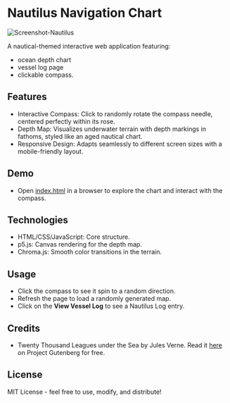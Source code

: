 # Nautilus Navigation Chart

<img alt="Screenshot-Nautilus" src="https://github.com/user-attachments/assets/2bd11dd4-39a1-41a5-8cba-ca6982ce26c0" />

A nautical-themed interactive web application featuring:
* ocean depth chart
* vessel log page
* clickable compass.

## Features
* Interactive Compass: Click to randomly rotate the compass needle, centered perfectly within its rose.
* Depth Map: Visualizes underwater terrain with depth markings in fathoms, styled like an aged nautical chart.
* Responsive Design: Adapts seamlessly to different screen sizes with a mobile-friendly layout.

## Demo
* Open [index.html](https://edisedis777.github.io/Nautilus-Chart/) in a browser to explore the chart and interact with the compass.

## Technologies
* HTML/CSS/JavaScript: Core structure.
* p5.js: Canvas rendering for the depth map.
* Chroma.js: Smooth color transitions in the terrain.

## Usage
* Click the compass to see it spin to a random direction.
* Refresh the page to load a randomly generated map. 
* Click on the **View Vessel Log** to see a Nautilus Log entry. 

## Credits
* Twenty Thousand Leagues under the Sea by Jules Verne. Read it [here](https://www.gutenberg.org/ebooks/164) on Project Gutenberg for free. 

## License
MIT License - feel free to use, modify, and distribute!
